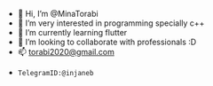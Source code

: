 - 👋 Hi, I’m @MinaTorabi
- 👀 I’m very interested in programming specially c++
- 🌱 I’m currently learning flutter
- 💞️ I’m looking to collaborate with professionals :D
- 📫 torabi2020@gmail.com
-     TelegramID:@injaneb

<!---
MinaTorabi/MinaTorabi is a ✨ special ✨ repository because its `README.md` (this file) appears on your GitHub profile.
You can click the Preview link to take a look at your changes.
--->
